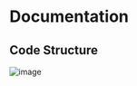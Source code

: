 <h1>Documentation</h1>

<h2>Code Structure</h2>

![image](https://github.com/JOSHIK27/MSc-Dissertation/assets/96165631/ebfa5677-cd6f-48b1-bcdc-5a429f84713e)
